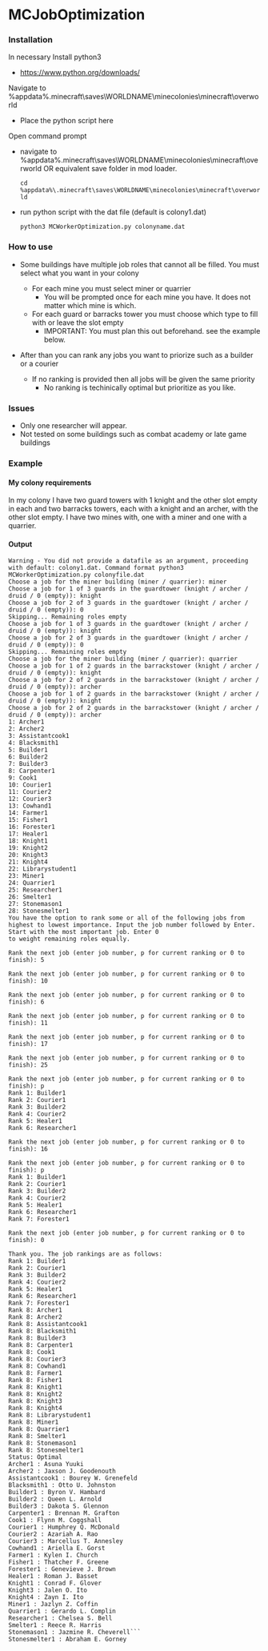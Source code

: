 # MCJobOptimization

### Installation
In necessary Install python3
- https://www.python.org/downloads/

Navigate to %appdata%\.minecraft\saves\WORLDNAME\minecolonies\minecraft\overworld
- Place the python script here

Open command prompt
- navigate to %appdata%\.minecraft\saves\WORLDNAME\minecolonies\minecraft\overworld OR equivalent save folder in mod loader.

    ```cd %appdata%\.minecraft\saves\WORLDNAME\minecolonies\minecraft\overworld ```
- run python script with the dat file (default is colony1.dat)

    ``` python3 MCWorkerOptimization.py colonyname.dat ```

### How to use
- Some buildings have multiple job roles that cannot all be filled. You must select what you want in your colony
  - For each mine you must select miner or quarrier
    - You will be prompted once for each mine you have. It does not matter which mine is which.
  - For each guard or barracks tower you must choose which type to fill with or leave the slot empty
    - IMPORTANT: You must plan this out beforehand. see the example below.

- After than you can rank any jobs you want to priorize such as a builder or a courier
  - If no ranking is provided then all jobs will be given the same priority
    - No ranking is techinically optimal but prioritize as you like.

### Issues
- Only one researcher will appear.
- Not tested on some buildings such as combat academy or late game buildings

### Example

#### My colony requirements
In my colony I have two guard towers with 1 knight and the other slot empty in each and two barracks towers, each with a knight and an archer, with the other slot empty.
I have two mines with, one with a miner and one with a quarrier.


#### Output
```All required modules are ready.
Warning - You did not provide a datafile as an argument, proceeding with default: colony1.dat. Command format python3 MCWorkerOptimization.py colonyfile.dat
Choose a job for the miner building (miner / quarrier): miner
Choose a job for 1 of 3 guards in the guardtower (knight / archer / druid / 0 (empty)): knight
Choose a job for 2 of 3 guards in the guardtower (knight / archer / druid / 0 (empty)): 0
Skipping... Remaining roles empty
Choose a job for 1 of 3 guards in the guardtower (knight / archer / druid / 0 (empty)): knight
Choose a job for 2 of 3 guards in the guardtower (knight / archer / druid / 0 (empty)): 0
Skipping... Remaining roles empty
Choose a job for the miner building (miner / quarrier): quarrier
Choose a job for 1 of 2 guards in the barrackstower (knight / archer / druid / 0 (empty)): knight
Choose a job for 2 of 2 guards in the barrackstower (knight / archer / druid / 0 (empty)): archer
Choose a job for 1 of 2 guards in the barrackstower (knight / archer / druid / 0 (empty)): knight
Choose a job for 2 of 2 guards in the barrackstower (knight / archer / druid / 0 (empty)): archer
1: Archer1
2: Archer2
3: Assistantcook1
4: Blacksmith1
5: Builder1
6: Builder2
7: Builder3
8: Carpenter1
9: Cook1
10: Courier1
11: Courier2
12: Courier3
13: Cowhand1
14: Farmer1
15: Fisher1
16: Forester1
17: Healer1
18: Knight1
19: Knight2
20: Knight3
21: Knight4
22: Librarystudent1
23: Miner1
24: Quarrier1
25: Researcher1
26: Smelter1
27: Stonemason1
28: Stonesmelter1
You have the option to rank some or all of the following jobs from highest to lowest importance. Input the job number followed by Enter. Start with the most important job. Enter 0 
to weight remaining roles equally.

Rank the next job (enter job number, p for current ranking or 0 to finish): 5

Rank the next job (enter job number, p for current ranking or 0 to finish): 10

Rank the next job (enter job number, p for current ranking or 0 to finish): 6

Rank the next job (enter job number, p for current ranking or 0 to finish): 11

Rank the next job (enter job number, p for current ranking or 0 to finish): 17

Rank the next job (enter job number, p for current ranking or 0 to finish): 25

Rank the next job (enter job number, p for current ranking or 0 to finish): p
Rank 1: Builder1
Rank 2: Courier1
Rank 3: Builder2
Rank 4: Courier2
Rank 5: Healer1
Rank 6: Researcher1

Rank the next job (enter job number, p for current ranking or 0 to finish): 16

Rank the next job (enter job number, p for current ranking or 0 to finish): p
Rank 1: Builder1
Rank 2: Courier1
Rank 3: Builder2
Rank 4: Courier2
Rank 5: Healer1
Rank 6: Researcher1
Rank 7: Forester1

Rank the next job (enter job number, p for current ranking or 0 to finish): 0

Thank you. The job rankings are as follows:
Rank 1: Builder1
Rank 2: Courier1
Rank 3: Builder2
Rank 4: Courier2
Rank 5: Healer1
Rank 6: Researcher1
Rank 7: Forester1
Rank 8: Archer1
Rank 8: Archer2
Rank 8: Assistantcook1
Rank 8: Blacksmith1
Rank 8: Builder3
Rank 8: Carpenter1
Rank 8: Cook1
Rank 8: Courier3
Rank 8: Cowhand1
Rank 8: Farmer1
Rank 8: Fisher1
Rank 8: Knight1
Rank 8: Knight2
Rank 8: Knight3
Rank 8: Knight4
Rank 8: Librarystudent1
Rank 8: Miner1
Rank 8: Quarrier1
Rank 8: Smelter1
Rank 8: Stonemason1
Rank 8: Stonesmelter1
Status: Optimal
Archer1 : Asuna Yuuki
Archer2 : Jaxson J. Goodenouth
Assistantcook1 : Bourey W. Grenefeld
Blacksmith1 : Otto U. Johnston
Builder1 : Byron V. Hambard
Builder2 : Queen L. Arnold
Builder3 : Dakota S. Glennon
Carpenter1 : Brennan M. Grafton
Cook1 : Flynn M. Coggshall
Courier1 : Humphrey Q. McDonald
Courier2 : Azariah A. Rao
Courier3 : Marcellus T. Annesley
Cowhand1 : Ariella E. Gorst
Farmer1 : Kylen I. Church
Fisher1 : Thatcher F. Greene
Forester1 : Genevieve J. Brown
Healer1 : Roman J. Basset
Knight1 : Conrad F. Glover
Knight3 : Jalen O. Ito
Knight4 : Zayn I. Ito
Miner1 : Jazlyn Z. Coffin
Quarrier1 : Gerardo L. Complin
Researcher1 : Chelsea S. Bell
Smelter1 : Reece R. Harris
Stonemason1 : Jazmine R. Cheverell```
Stonesmelter1 : Abraham E. Gorney
